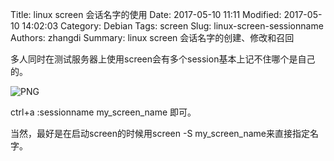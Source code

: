 Title: linux screen 会话名字的使用
Date: 2017-05-10 11:11
Modified: 2017-05-10 14:02:03
Category: Debian
Tags: screen
Slug: linux-screen-sessionname
Authors: zhangdi
Summary: linux screen 会话名字的创建、修改和召回

多人同时在测试服务器上使用screen会有多个session基本上记不住哪个是自己的。

![PNG]({static|linux-screen-sessionname/image1.png} "Image title")

ctrl+a :sessionname my_screen_name
即可。

当然，最好是在启动screen的时候用screen -S
my_screen_name来直接指定名字。
